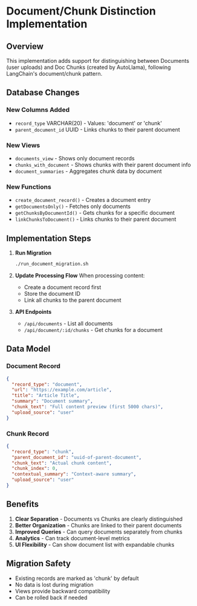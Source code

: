 # Document/Chunk Distinction Implementation

## Overview
This implementation adds support for distinguishing between Documents (user uploads) and Doc Chunks (created by AutoLlama), following LangChain's document/chunk pattern.

## Database Changes

### New Columns Added
- `record_type` VARCHAR(20) - Values: 'document' or 'chunk'
- `parent_document_id` UUID - Links chunks to their parent document

### New Views
- `documents_view` - Shows only document records
- `chunks_with_document` - Shows chunks with their parent document info
- `document_summaries` - Aggregates chunk data by document

### New Functions
- `create_document_record()` - Creates a document entry
- `getDocumentsOnly()` - Fetches only documents
- `getChunksByDocumentId()` - Gets chunks for a specific document
- `linkChunksToDocument()` - Links chunks to their parent document

## Implementation Steps

1. **Run Migration**
   ```bash
   ./run_document_migration.sh
   ```

2. **Update Processing Flow**
   When processing content:
   - Create a document record first
   - Store the document ID
   - Link all chunks to the parent document

3. **API Endpoints**
   - `/api/documents` - List all documents
   - `/api/document/:id/chunks` - Get chunks for a document

## Data Model

### Document Record
```json
{
  "record_type": "document",
  "url": "https://example.com/article",
  "title": "Article Title",
  "summary": "Document summary",
  "chunk_text": "Full content preview (first 5000 chars)",
  "upload_source": "user"
}
```

### Chunk Record
```json
{
  "record_type": "chunk",
  "parent_document_id": "uuid-of-parent-document",
  "chunk_text": "Actual chunk content",
  "chunk_index": 0,
  "contextual_summary": "Context-aware summary",
  "upload_source": "user"
}
```

## Benefits

1. **Clear Separation** - Documents vs Chunks are clearly distinguished
2. **Better Organization** - Chunks are linked to their parent documents
3. **Improved Queries** - Can query documents separately from chunks
4. **Analytics** - Can track document-level metrics
5. **UI Flexibility** - Can show document list with expandable chunks

## Migration Safety

- Existing records are marked as 'chunk' by default
- No data is lost during migration
- Views provide backward compatibility
- Can be rolled back if needed